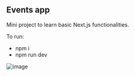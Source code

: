 ## Events app
Mini project to learn basic Next.js functionalities.

To run:
 - npm i
 - npm run dev

![image](https://user-images.githubusercontent.com/47607813/169355529-b05b065e-a8b0-4239-85d7-c239d467a95d.png)
